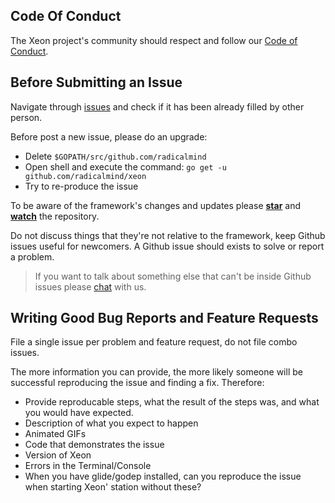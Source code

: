 ## Code Of Conduct

The Xeon project's community should respect and follow our [Code of Conduct](https://github.com/radicalmind/xeon/blob/master/CODE-OF-CONDUCT.md).

## Before Submitting an Issue

Navigate through [issues](https://github.com/radicalmind/issues) and check if it has been already filled by other person.


Before post a new issue, please do an upgrade:

- Delete `$GOPATH/src/github.com/radicalmind`
- Open shell and execute the command: `go get -u github.com/radicalmind/xeon`
- Try to re-produce the issue

To be aware of the framework's changes and updates please **[star](https://github.com/radicalmind/xeon/stargazers)** and **[watch](https://github.com/radicalmind/xeon/watchers)** the repository.

Do not discuss things that they're not relative to the framework, keep Github issues useful for newcomers. A Github issue should exists to solve or report a problem. 

> If you want to talk about something else that can't be inside Github issues please [chat](https://gitter.im/xeon-go/Lobby) with us.

## Writing Good Bug Reports and Feature Requests

File a single issue per problem and feature request, do not file combo issues.

The more information you can provide, the more likely someone will be successful reproducing the issue and finding a fix. Therefore:

* Provide reproducable steps, what the result of the steps was, and what you would have expected.
* Description of what you expect to happen
* Animated GIFs
* Code that demonstrates the issue
* Version of Xeon
* Errors in the Terminal/Console
* When you have glide/godep installed, can you reproduce the issue when starting Xeon' station without these?
